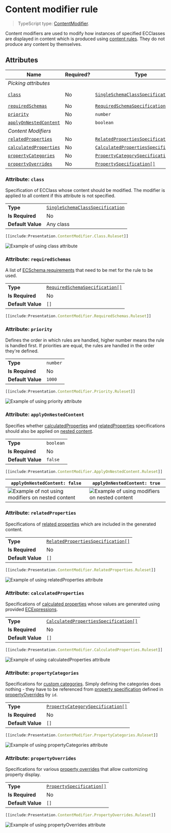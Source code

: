 # Content modifier rule

> TypeScript type: [ContentModifier]($presentation-common).

Content modifiers are used to modify how instances of specified ECClasses are displayed in content which is produced using [content rules](./contentRule.md). They do not produce any content by themselves.

## Attributes

| Name                                                      | Required? | Type                                                                            | Default   |
| --------------------------------------------------------- | --------- | ------------------------------------------------------------------------------- | --------- |
| *Picking attributes*                                      |
| [`class`](#attribute-class)                               | No        | [`SingleSchemaClassSpecification`](../SingleSchemaClassSpecification.md)        | Any class |
| [`requiredSchemas`](#attribute-requiredschemas)           | No        | [`RequiredSchemaSpecification[]`](../RequiredSchemaSpecification.md)            | `[]`      |
| [`priority`](#attribute-priority)                         | No        | `number`                                                                        | `1000`    |
| [`applyOnNestedContent`](#attribute-applyonnestedcontent) | No        | `boolean`                                                                       | `false`   |
| *Content Modifiers*                                       |
| [`relatedProperties`](#attribute-relatedproperties)       | No        | [`RelatedPropertiesSpecification[]`](./RelatedPropertiesSpecification.md)       | `[]`      |
| [`calculatedProperties`](#attribute-calculatedproperties) | No        | [`CalculatedPropertiesSpecification[]`](./CalculatedPropertiesSpecification.md) | `[]`      |
| [`propertyCategories`](#attribute-propertycategories)     | No        | [`PropertyCategorySpecification[]`](./PropertyCategorySpecification.md)         | `[]`      |
| [`propertyOverrides`](#attribute-propertyoverrides)       | No        | [`PropertySpecification[]`](./PropertySpecification.md)                         | `[]`      |

### Attribute: `class`

Specification of ECClass whose content should be modified. The modifier is applied to all content if this attribute is not specified.

|                   |                                                                          |
| ----------------- | ------------------------------------------------------------------------ |
| **Type**          | [`SingleSchemaClassSpecification`](../SingleSchemaClassSpecification.md) |
| **Is Required**   | No                                                                       |
| **Default Value** | Any class                                                                |

```ts
[[include:Presentation.ContentModifier.Class.Ruleset]]
```

![Example of using class attribute](./media/modifier-with-class-attribute.png)

### Attribute: `requiredSchemas`

A list of [ECSchema requirements](../RequiredSchemaSpecification.md) that need to be met for the rule to be used.

|                   |                                                                      |
| ----------------- | -------------------------------------------------------------------- |
| **Type**          | [`RequiredSchemaSpecification[]`](../RequiredSchemaSpecification.md) |
| **Is Required**   | No                                                                   |
| **Default Value** | `[]`                                                                 |

```ts
[[include:Presentation.ContentModifier.RequiredSchemas.Ruleset]]
```

### Attribute: `priority`

Defines the order in which rules are handled, higher number means the rule is handled first. If priorities are equal, the rules are handled in the order they're defined.

|                   |          |
| ----------------- | -------- |
| **Type**          | `number` |
| **Is Required**   | No       |
| **Default Value** | `1000`   |

```ts
[[include:Presentation.ContentModifier.Priority.Ruleset]]
```

![Example of using priority attribute](./media/modifier-with-priority-attribute.png)

### Attribute: `applyOnNestedContent`

Specifies whether [calculatedProperties](./CalculatedPropertiesSpecification.md) and [relatedProperties](./RelatedPropertiesSpecification.md) specifications should also be applied on
[nested content](./Terminology.md#nested-content).

|                   |           |
| ----------------- | --------- |
| **Type**          | `boolean` |
| **Is Required**   | No        |
| **Default Value** | `false`   |

```ts
[[include:Presentation.ContentModifier.ApplyOnNestedContent.Ruleset]]
```

| `applyOnNestedContent: false`                                                                                      | `applyOnNestedContent: true`                                                                                   |
| ------------------------------------------------------------------------------------------------------------------ | -------------------------------------------------------------------------------------------------------------- |
| ![Example of not using modifiers on nested content](./media/modifier-with-applyonnestedcontent-attribute-false.png) | ![Example of using modifiers on nested content](./media/modifier-with-applyonnestedcontent-attribute-true.png) |

### Attribute: `relatedProperties`

Specifications of [related properties](./RelatedPropertiesSpecification.md) which are included in the generated content.

|                   |                                                                           |
| ----------------- | ------------------------------------------------------------------------- |
| **Type**          | [`RelatedPropertiesSpecification[]`](./RelatedPropertiesSpecification.md) |
| **Is Required**   | No                                                                        |
| **Default Value** | `[]`                                                                      |

```ts
[[include:Presentation.ContentModifier.RelatedProperties.Ruleset]]
```

![Example of using relatedProperties attribute](./media/modifier-with-relatedproperties-attribute.png)

### Attribute: `calculatedProperties`

Specifications of [calculated properties](./CalculatedPropertiesSpecification.md) whose values are generated using provided [ECExpressions](../advanced/ECExpressions.md).

|                   |                                                                                 |
| ----------------- | ------------------------------------------------------------------------------- |
| **Type**          | [`CalculatedPropertiesSpecification[]`](./CalculatedPropertiesSpecification.md) |
| **Is Required**   | No                                                                              |
| **Default Value** | `[]`                                                                            |

```ts
[[include:Presentation.ContentModifier.CalculatedProperties.Ruleset]]
```

![Example of using calculatedProperties attribute](./media/modifier-with-calculatedproperties-attribute.png)

### Attribute: `propertyCategories`

Specifications for [custom categories](./PropertyCategorySpecification.md). Simply defining the categories does nothing - they have to be referenced from [property specification](./PropertySpecification.md) defined in [propertyOverrides](#attribute-propertyoverrides) by `id`.

|                   |                                                                         |
| ----------------- | ----------------------------------------------------------------------- |
| **Type**          | [`PropertyCategorySpecification[]`](./PropertyCategorySpecification.md) |
| **Is Required**   | No                                                                      |
| **Default Value** | `[]`                                                                    |

```ts
[[include:Presentation.ContentModifier.PropertyCategories.Ruleset]]
```

![Example of using propertyCategories attribute](./media/modifier-with-propertycategories-attribute.png)

### Attribute: `propertyOverrides`

Specifications for various [property overrides](./PropertySpecification.md) that allow customizing property display.

|                   |                                                         |
| ----------------- | ------------------------------------------------------- |
| **Type**          | [`PropertySpecification[]`](./PropertySpecification.md) |
| **Is Required**   | No                                                      |
| **Default Value** | `[]`                                                    |

```ts
[[include:Presentation.ContentModifier.PropertyOverrides.Ruleset]]
```

![Example of using propertyOverrides attribute](./media/modifier-with-propertyoverrides-attribute.png)
